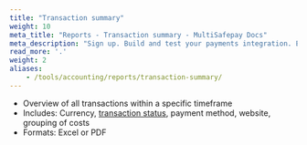 ```yaml
---
title: "Transaction summary"
weight: 10
meta_title: "Reports - Transaction summary - MultiSafepay Docs"
meta_description: "Sign up. Build and test your payments integration. Explore our products and services. Use our API Reference, SDKs, and wrappers. Get support."
read_more: '.'
weight: 2
aliases:
    - /tools/accounting/reports/transaction-summary/
---
```


- Overview of all transactions within a specific timeframe
- Includes: Currency, [transaction status](/api/multisafepay-statuses/), payment method, website, grouping of costs
- Formats: Excel or PDF
